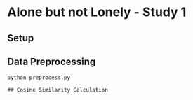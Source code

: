 # Alone but not Lonely - Study 1
## Setup
## Data Preprocessing
```
python preprocess.py

## Cosine Similarity Calculation
